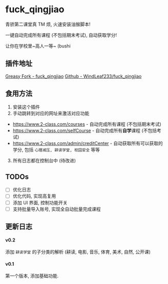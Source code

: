 # fuck_qingjiao

青骄第二课堂真 TM 烦, 火速安装油猴脚本!

一键自动完成所有课程 (不包括期末考试), 自动获取学分!

让你在学校里~高人一等~ (bushi

## 插件地址

[Greasy Fork - fuck_qingjiao](https://greasyfork.org/zh-CN/scripts/452984-qingjiao)
[Github - WindLeaf233/fuck_qingjiao](https://github.com/WindLeaf233/fuck_qingjiao/)

## 食用方法

1. 安装这个插件
2. 手动跳转到对应的网址来激活对应功能
  + https://www.2-class.com/courses  -  自动完成所有课程 (不包括期末考试)
  + https://www.2-class.com/selfCourse  -  自动完成所有**自学**课程 (不包括考试)
  + https://www.2-class.com/admin/creditCenter  -  自动获取所有可以获取的学分, 包括 `心理减压, 耕读学堂, 校园安全` 等等
3. 所有日志都在控制台中 (待改进)

## TODOs

+ [ ] 优化日志
+ [ ] 优化代码, 实现高复用
+ [ ] 添加 UI 界面, 控制功能开关
+ [ ] 支持批量导入账号, 实现全自动批量完成课程

## 更新日志

#### v0.2
添加 `耕读学堂` 的子分类的解析 (耕读, 电影, 音乐, 体育, 美术, 自然, 公开课)

#### v0.1
第一个版本, 添加基础功能.
